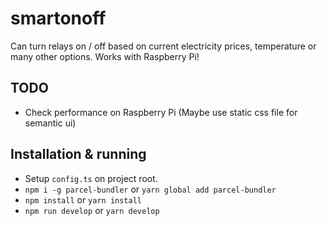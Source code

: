 # smartonoff
Can turn relays on / off based on current electricity prices, temperature or many other options. Works with Raspberry Pi!

## TODO

* Check performance on Raspberry Pi (Maybe use static css file for semantic ui)

## Installation & running

* Setup `config.ts` on project root.
* `npm i -g parcel-bundler` or `yarn global add parcel-bundler`
* `npm install` or `yarn install`
* `npm run develop` or `yarn develop`